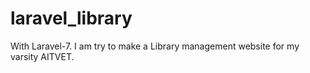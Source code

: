 # laravel_library
With Laravel-7. I am try to make a Library management website for my varsity AITVET.
